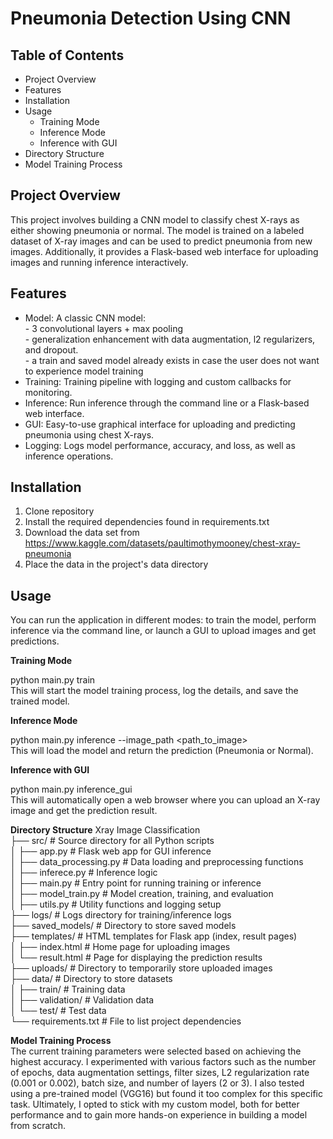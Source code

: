 Pneumonia Detection Using CNN
=============================

Table of Contents
----------------
- Project Overview                      
- Features                            
- Installation                            
- Usage 
  - Training Mode
  - Inference Mode
  - Inference with GUI
-  Directory Structure
-  Model Training Process

Project Overview
----------------
This project involves building a CNN model to classify chest X-rays as either showing pneumonia or normal.
The model is trained on a labeled dataset of X-ray images and can be used to predict pneumonia from new images.
Additionally, it provides a Flask-based web interface for uploading images and running inference interactively.

Features
----------
- Model: A classic CNN model:                                                                                   
        -  3 convolutional layers + max pooling                                                                
        -  generalization enhancement with data augmentation, l2 regularizers, and dropout.                      
        -  a train and saved model already exists in case the user does not want to experience model training                    
- Training: Training pipeline with logging and custom callbacks for monitoring.
- Inference: Run inference through the command line or a Flask-based web interface.
- GUI: Easy-to-use graphical interface for uploading and predicting pneumonia using chest X-rays.
- Logging: Logs model performance, accuracy, and loss, as well as inference operations.

Installation
------------
1) Clone repository
2) Install the required dependencies found in requirements.txt
3) Download the data set from https://www.kaggle.com/datasets/paultimothymooney/chest-xray-pneumonia
4) Place the data in the project's data directory

Usage
--------
You can run the application in different modes: to train the model, perform inference via the command line, or launch a GUI to upload images and get predictions.

**Training Mode**

python main.py train                                                                     
This will start the model training process, log the details, and save the trained model.

**Inference Mode**

python main.py inference --image_path <path_to_image>                      
This will load the model and return the prediction (Pneumonia or Normal).

**Inference with GUI**                                                         

python main.py inference_gui                                                                               
This will automatically open a web browser where you can upload an X-ray image and get the prediction result.


**Directory Structure**
Xray Image Classification                                                    
├── src/                      # Source directory for all Python scripts                                                                                     
│   ├── app.py                # Flask web app for GUI inference                                         
│   ├── data_processing.py    # Data loading and preprocessing functions                                               
│   ├── inferece.py           # Inference logic                                               
│   ├── main.py               # Entry point for running training or inference                                                      
│   ├── model_train.py        # Model creation, training, and evaluation                                          
│   ├── utils.py              # Utility functions and logging setup                                                   
├── logs/                     # Logs directory for training/inference logs                                     
├── saved_models/             # Directory to store saved models                                 
├── templates/                # HTML templates for Flask app (index, result pages)                                                   
│   ├── index.html            # Home page for uploading images                                                        
│   └── result.html           # Page for displaying the prediction results                                          
├── uploads/                  # Directory to temporarily store uploaded images                                             
├── data/                     # Directory to store datasets                              
│   ├── train/                # Training data                                                     
│   ├── validation/           # Validation data                                        
│   └── test/                 # Test data                                                               
└── requirements.txt          # File to list project dependencies                                                          

**Model Training Process**                                                                                                                                                             
The current training parameters were selected based on achieving the highest accuracy.
I experimented with various factors such as the number of epochs, data augmentation settings, filter sizes, L2 regularization rate (0.001 or 0.002), batch size, and number of layers (2 or 3).
I also tested using a pre-trained model (VGG16) but found it too complex for this specific task.
Ultimately, I opted to stick with my custom model, both for better performance and to gain more hands-on experience in building a model from scratch.
